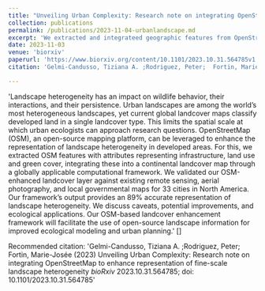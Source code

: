 ```yaml
---
title: "Unveiling Urban Complexity: Research note on integrating OpenStreetMap to enhance representation of fine-scale landscape heterogeneity"
collection: publications
permalink: /publications/2023-11-04-urbanlandscape.md
excerpt: 'We extracted and integrateed geographic features from OpenStreetMaps into a global landcover map to increase the representation of fine-scale landscape heterogeneity within urban areas need for fine-scale ecological modeling.'
date: 2023-11-03
venue: 'biorxiv'
paperurl: 'https://www.biorxiv.org/content/10.1101/2023.10.31.564785v1'
citation: 'Gelmi-Candusso, Tiziana A. ;Rodriguez, Peter;  Fortin, Marie-Josée (2023) Unveiling Urban Complexity: Research note on integrating OpenStreetMap to enhance representation of fine-scale landscape heterogeneity <i> bioRxiv </i>'

---
```

'Landscape heterogeneity has an impact on wildlife behavior, their interactions, and their persistence. Urban landscapes are among the world’s most heterogeneous landscapes, yet current global landcover maps classify developed land in a single landcover type. This limits the spatial scale at which urban ecologists can approach research questions. OpenStreetMap (OSM), an open-source mapping platform, can be leveraged to enhance the representation of landscape heterogeneity in developed areas. For this, we extracted OSM features with attributes representing infrastructure, land use and green cover, integrating these into a continental landcover map through a globally applicable computational framework. We validated our OSM-enhanced landcover layer against existing remote sensing, aerial photography, and local governmental maps for 33 cities in North America. Our framework’s output provides an 89% accurate representation of landscape heterogeneity. We discuss caveats, potential improvements, and ecological applications. Our OSM-based landcover enhancement framework will facilitate the use of open-source landscape information for improved ecological modeling and urban planning.'
[]

Recommended citation: 'Gelmi-Candusso, Tiziana A. ;Rodriguez, Peter;  Fortin, Marie-Josée (2023) Unveiling Urban Complexity: Research note on integrating OpenStreetMap to enhance representation of fine-scale landscape heterogeneity 
 <i> bioRxiv </i> 2023.10.31.564785; doi: 10.1101/2023.10.31.564785'
